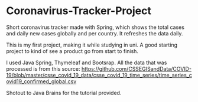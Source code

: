# Coronavirus-Tracker-Project
Short coronavirus tracker made with Spring, which shows the total cases and daily new cases globally and per country. It refreshes the data daily.

This is my first project, making it while studying in uni. A good starting project to kind of see a product go from start to finish.

I used Java Spring, Thymeleaf and Bootsrap. 
All the data that was processed is from this source: https://github.com/CSSEGISandData/COVID-19/blob/master/csse_covid_19_data/csse_covid_19_time_series/time_series_covid19_confirmed_global.csv

Shotout to Java Brains for the tutorial provided.
